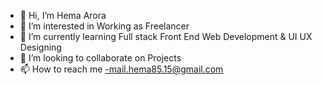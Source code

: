 - 👋 Hi, I’m Hema Arora
- 👀 I’m interested in Working as Freelancer
- 🌱 I’m currently learning Full stack Front End Web Development & UI UX Designing
- 💞️ I’m looking to collaborate on Projects
- 📫 How to reach me -mail.hema85.15@gmail.com

<!---
Hema-Arora1/Hema-Arora1 is a ✨ special ✨ repository because its `README.md` (this file) appears on your GitHub profile.
You can click the Preview link to take a look at your changes.
--->
